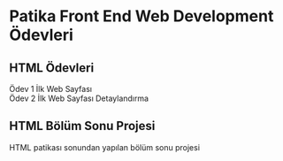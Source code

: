 # Patika Front End Web Development Ödevleri
## HTML Ödevleri
Ödev 1 İlk Web Sayfası<br>
Ödev 2 İlk Web Sayfası Detaylandırma

## HTML Bölüm Sonu Projesi
HTML patikası sonundan yapılan bölüm sonu projesi